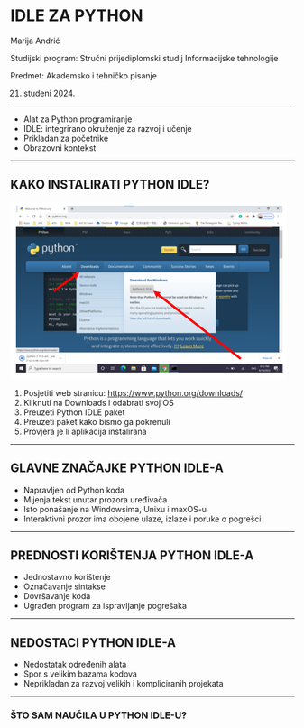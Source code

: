 # **IDLE ZA PYTHON**

Marija Andrić

Studijski program: Stručni prijediplomski studij Informacijske tehnologije

Predmet: Akademsko i tehničko pisanje

21. studeni 2024.

---
- Alat za Python programiranje
- IDLE: integrirano okruženje za razvoj i učenje
- Prikladan za početnike
- Obrazovni kontekst
---

## KAKO INSTALIRATI PYTHON IDLE?
![Instalacija programa](img/1_slika_za_instaliranje_programa.PNG)

1. Posjetiti web stranicu: https://www.python.org/downloads/
2. Kliknuti na Downloads i odabrati svoj OS
3. Preuzeti Python IDLE paket
4. Preuzeti paket kako bismo ga pokrenuli
5. Provjera je li aplikacija instalirana


---

## **GLAVNE ZNAČAJKE PYTHON IDLE-A**
- Napravljen od Python koda
- Mijenja tekst unutar prozora uređivača
- Isto ponašanje na Windowsima, Unixu i maxOS-u
- Interaktivni prozor ima obojene ulaze, izlaze i poruke o pogrešci
---

## **PREDNOSTI KORIŠTENJA PYTHON IDLE-A**
- Jednostavno korištenje
- Označavanje sintakse
- Dovršavanje koda
- Ugrađen program za ispravljanje pogrešaka
---

## **NEDOSTACI PYTHON IDLE-A**
- Nedostatak određenih alata
- Spor s velikim bazama kodova
- Neprikladan za razvoj velikih i kompliciranih projekata
---

### **ŠTO SAM NAUČILA U PYTHON IDLE-U?**
